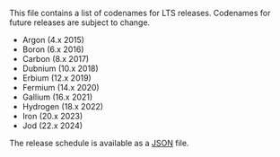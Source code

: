 This file contains a list of codenames for LTS releases. Codenames for future
releases are subject to change.

* Argon (4.x 2015)
* Boron (6.x 2016)
* Carbon (8.x 2017)
* Dubnium (10.x 2018)
* Erbium (12.x 2019)
* Fermium (14.x 2020)
* Gallium (16.x 2021)
* Hydrogen (18.x 2022)
* Iron (20.x 2023)
* Jod (22.x 2024)

The release schedule is available as a [JSON](./schedule.json) file.
